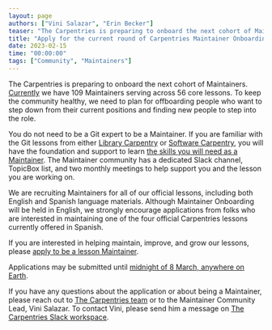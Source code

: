 ```yaml
---
layout: page
authors: ["Vini Salazar", "Erin Becker"]
teaser: "The Carpentries is preparing to onboard the next cohort of Maintainers. Applications due March 8th."
title: "Apply for the current round of Carpentries Maintainer Onboarding!"
date: 2023-02-15
time: "00:00:00"
tags: ["Community", "Maintainers"]
---
```


The Carpentries is preparing to onboard the next cohort of Maintainers.
[Currently](https://github.com/carpentries/maintainer-RFCs/issues/11) we have 109 Maintainers serving across 56 core lessons. To keep the community 
healthy, we need to plan for offboarding people who want to step down from their current positions and finding new people to step into the role.

You do not need to be a Git expert to be a Maintainer. If you are familiar with the Git lessons from either 
[Library Carpentry](https://librarycarpentry.org/lc-git/) or [Software Carpentry](https://swcarpentry.github.io/git-novice/), 
you will have the foundation and support to learn [the skills you will need as a Maintainer](https://www.youtube.com/watch?v=uvWhSYBkZJ0). 
The Maintainer community has a dedicated Slack channel, TopicBox list, and two monthly meetings to help support you and the lesson you are working on.

We are recruiting Maintainers for all of our official lessons, including both English and Spanish language materials. Although Maintainer Onboarding will 
be held in English, we strongly encourage applications from folks who are interested in maintaining one of the four official Carpentries lessons currently 
offered in Spanish.

If you are interested in helping maintain, improve, and grow our lessons, please 
[apply to be a lesson Maintainer](https://docs.google.com/forms/d/1vqkjrEvic6TJwCAx918T-_x5zFMVwqaiDjI8HnK1wZk).

Applications may be submitted until 
[midnight of 8 March, anywhere on Earth](https://www.timeanddate.com/worldclock/fixedtime.html?iso=20230301T235959&p1=3399).

If you have any questions about the application or about being a Maintainer, please reach out to [The Carpentries team](team@carpentries.org) or to the 
Maintainer Community Lead, Vini Salazar.
To contact Vini, please send him a message on [The Carpentries Slack workspace]({{site.slack_invite}}/).

